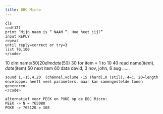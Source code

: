 ```yaml
---
title: BBC Micro
---
```


```
cls
rnd(12)
print “Mijn naam is “ NAAM “. Hoe heet jij?”
input REPLY
repeat
until reply=correct or try=3
list 70,100
</code>

```
10 dim name$(50)
20 dim date$(50)
30 for item = 1 to 10
40   read name$(item), date$(item)
50 next item
60 data david, 3 nov, john, 6 aug ……
</code>

```
sound 1,-15,4,20  (channel,volume -15 (hard)…0 (stil), 4=C, 20=length
enveloppe: heeft veel parameters. maar kan samengestelde tonen genereren.
</code>

alternatief voor PEEK en POKE op de BBC Micro:
PEEK -> N = ?65088
POKE -> ?65120 = 108
